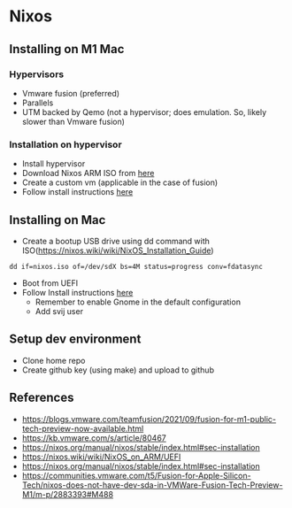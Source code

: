 # Nixos

## Installing on M1 Mac

### Hypervisors
* Vmware fusion (preferred)
* Parallels
* UTM backed by Qemo (not a hypervisor; does emulation. So, likely slower than Vmware fusion)

### Installation on hypervisor
* Install hypervisor
* Download Nixos ARM ISO from [here](https://nixos.wiki/wiki/NixOS_on_ARM/UEFI#Getting_the_installer_image_.28ISO.29)
* Create a custom vm (applicable in the case of fusion)
* Follow install instructions [here](https://nixos.wiki/wiki/NixOS_on_ARM/UEFI#Installing)

## Installing on Mac

* Create a bootup USB drive using dd command with ISO(https://nixos.wiki/wiki/NixOS_Installation_Guide)
```
dd if=nixos.iso of=/dev/sdX bs=4M status=progress conv=fdatasync
```
* Boot from UEFI
* Follow Install instructions [here](https://nixos.org/manual/nixos/stable/index.html#sec-installation)
  * Remember to enable Gnome in the default configuration
  * Add svij user

## Setup dev environment
* Clone home repo
* Create github key (using make) and upload to github

## References
* https://blogs.vmware.com/teamfusion/2021/09/fusion-for-m1-public-tech-preview-now-available.html
* https://kb.vmware.com/s/article/80467
* https://nixos.org/manual/nixos/stable/index.html#sec-installation
* https://nixos.wiki/wiki/NixOS_on_ARM/UEFI
* https://nixos.org/manual/nixos/stable/index.html#sec-installation
* https://communities.vmware.com/t5/Fusion-for-Apple-Silicon-Tech/nixos-does-not-have-dev-sda-in-VMWare-Fusion-Tech-Preview-M1/m-p/2883393#M488
